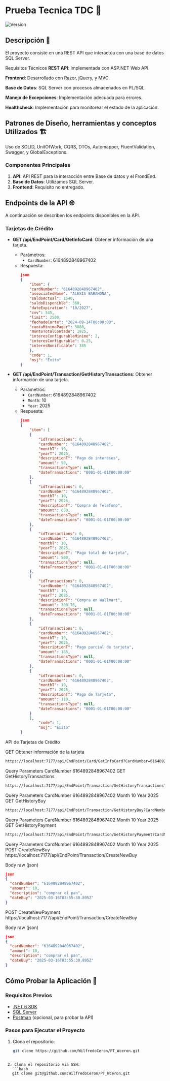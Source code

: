 # Prueba Tecnica TDC 🚀

![Version](https://img.shields.io/badge/version-1.0.0-blue)

## Descripción 📝
El proyecto consiste en una REST API que interactúa con una base de datos SQL Server.

Requisitos Técnicos
**REST API**: Implementada con ASP.NET Web API.

**Frontend**: Desarrollado con Razor, jQuery, y MVC.

**Base de Datos**: SQL Server con procesos almacenados en PL/SQL.

**Manejo de Excepciones**: Implementación adecuada para errores.

**Healthcheck**: Implementación para monitorear el estado de la aplicación.

## **Patrones de Diseño, herramientas y conceptos Utilizados 🏗️**
Uso de SOLID, UnitOfWork, CQRS, DTOs, Automapper, FluentValidation, Swagger, y GlobalExceptions.

### Componentes Principales
1. **API**: API REST para la interacción entre Base de datos y el FrondEnd.
2. **Base de Datos**: Utilizamos SQL Server.
3. **Frontend**: Requisito no entregado.

## **Endpoints de la API 🌐**

A continuación se describen los endpoints disponibles en la API.

### Tarjetas de Crédito
- **GET /api/EndPoint/Card/GetInfoCard**: Obtener información de una tarjeta.
  - Parámetros:
    - `CardNumber`: 6164892848967402
  - Respuesta:
    ```json
	json
    {
		"item": {
		"cardNumber": "6164892848967402",
		"associatedName": "ALEXIS BARAHONA",
		"saldoActual": 1540,
		"saldoDisponible": 360,
		"dateExpiration": "10/2027",
		"cvv": 545,
		"limit": 2500,
		"fechadeCorte": "2024-09-14T00:00:00",
		"cuotaMinimaPagar": 3080,
		"montoTotalContado": 1925,
		"interesConfigurableMinimo": 2,
		"interesConfigurable": 0.25,
		"interesBonificable": 385
		},
		"code": 1,
		"msj": "Éxito"
	}
    ```
	
- **GET /api/EndPoint/Transaction/GetHistoryTransactions**: Obtener información de una tarjeta.
  - Parámetros:
    - `CardNumber`: 6164892848967402
	- `Month`: 10
	- `Year`: 2025
  - Respuesta:
    ```json
	json
    {
		"item": [
		{
			"idTransactions": 0,
			"cardNumber": "6164892848967402",
			"monthT": 10,
			"yearT": 2025,
			"descriptionT": "Pago de intereses",
			"amount": 50,
			"transactionsType": null,
			"dateTransactions": "0001-01-01T00:00:00"
		},
		{
			"idTransactions": 0,
			"cardNumber": "6164892848967402",
			"monthT": 10,
			"yearT": 2025,
			"descriptionT": "Compra de Telefono",
			"amount": 650,
			"transactionsType": null,
			"dateTransactions": "0001-01-01T00:00:00"
		},
		{
			"idTransactions": 0,
			"cardNumber": "6164892848967402",
			"monthT": 10,
			"yearT": 2025,
			"descriptionT": "Pago total de tarjeta",
			"amount": 500,
			"transactionsType": null,
			"dateTransactions": "0001-01-01T00:00:00"
		},
		{
			"idTransactions": 0,
			"cardNumber": "6164892848967402",
			"monthT": 10,
			"yearT": 2025,
			"descriptionT": "Compra en Wallmart",
			"amount": 300.76,
			"transactionsType": null,
			"dateTransactions": "0001-01-01T00:00:00"
		},
		{
			"idTransactions": 0,
			"cardNumber": "6164892848967402",
			"monthT": 10,
			"yearT": 2025,
			"descriptionT": "Pago parcial de tarjeta",
			"amount": 185,
			"transactionsType": null,
			"dateTransactions": "0001-01-01T00:00:00"
		},
		{
			"idTransactions": 0,
			"cardNumber": "6164892848967402",
			"monthT": 10,
			"yearT": 2025,
			"descriptionT": "Pago de Tarjeta",
			"amount": 110,
			"transactionsType": null,
			"dateTransactions": "0001-01-01T00:00:00"
		}
		],
			"code": 1,
			"msj": "Éxito"
	}
    ```

API de Tarjetas de Crédito

GET
Obtener información de la tarjeta
```bash
https://localhost:7177/api/EndPoint/Card/GetInfoCard?CardNumber=6164892848967402
```

Query Parameters
CardNumber
6164892848967402
GET
GetHistoryTransactions
```bash
https://localhost:7177/api/EndPoint/Transaction/GetHistoryTransactions?CardNumber=6164892848967402&Month=10&Year=2025
```

Query Parameters
CardNumber
6164892848967402
Month
10
Year
2025
GET
GetHistoryBuy
```bash
https://localhost:7177/api/EndPoint/Transaction/GetHistoryBuy?CardNumber=6164892848967402&Month=10&Year=2025
```

Query Parameters
CardNumber
6164892848967402
Month
10
Year
2025
GET
GetHistoryPayment
```bash
https://localhost:7177/api/EndPoint/Transaction/GetHistoryPayment?CardNumber=6164892848967402&Month=10&Year=2025
```

Query Parameters
CardNumber
6164892848967402
Month
10
Year
2025
POST
CreateNewBuy
https://localhost:7177/api/EndPoint/Transaction/CreateNewBuy


Body
raw (json)
```json
json
{
  "cardNumber": "6164892848967402",
  "amount": 10,
  "description": "comprar el pan",
  "dateBuy": "2025-03-16T03:55:30.895Z"
}
```

POST
CreateNewPayment
https://localhost:7177/api/EndPoint/Transaction/CreateNewBuy


Body
raw (json)
```json
json
{
  "cardNumber": "6164892848967402",
  "amount": 10,
  "description": "comprar el pan",
  "dateBuy": "2025-03-16T03:55:30.895Z"
}
```
## **Cómo Probar la Aplicación 🧪**

### Requisitos Previos
- [.NET 6 SDK](https://dotnet.microsoft.com/download/dotnet/6.0)
- [SQL Server](https://www.microsoft.com/es-es/sql-server/sql-server-downloads)
- [Postman](https://www.postman.com/downloads/) (opcional, para probar la API)

### Pasos para Ejecutar el Proyecto
1. Clona el repositorio:
   ```bash
   git clone https://github.com/WilfredoCeron/PT_Wceron.git
```
 
 2. Clona el repositorio via SSH:
   ```bash
   git clone git@github.com:WilfredoCeron/PT_Wceron.git
```